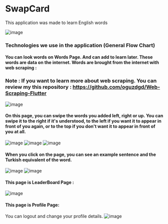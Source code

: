# SwapCard

This application was made to learn English words

![image](https://github.com/oguzdgd/SwapCard/assets/109076888/19368070-7329-4fb4-acff-84ed0f6d4f95)
### Technologies we use in the application (General Flow Chart)

#### You can look words on Words Page. And can add to learn later. These words are data on the internet. Words are brought from the internet with web scraping :
### Note : If you want to learn more about web scraping. You can review my this repository : https://github.com/oguzdgd/Web-Scraping-Flutter
![image](https://github.com/oguzdgd/SwapCard/assets/109076888/4a8da004-5c84-4842-867b-c445efb1f04c)

#### On this page, you can swipe the words you added left, right or up. You can swipe it to the right if it's understood, to the left if you want it to appear in front of you again, or to the top if you don't want it to appear in front of you at all.
![image](https://github.com/oguzdgd/SwapCard/assets/109076888/f1c38dbc-5c77-4ca2-9638-3bb0ae03045f)
![image](https://github.com/oguzdgd/SwapCard/assets/109076888/3f671f40-dad4-44b1-a775-3a934f760ff7)
![image](https://github.com/oguzdgd/SwapCard/assets/109076888/6119ba2f-454e-4b71-bbb4-c427c17c21fb)

#### When you click on the page, you can see an example sentence and the Turkish equivalent of the word.
![image](https://github.com/oguzdgd/SwapCard/assets/109076888/23bea351-7cf0-43a7-b014-3d170d89c2c1)
![image](https://github.com/oguzdgd/SwapCard/assets/109076888/4e6911e6-8263-469a-8a78-735a9f842773)

#### This page is LeaderBoard Page :
![image](https://github.com/oguzdgd/SwapCard/assets/109076888/ab7b9628-aa7c-491d-ac2f-e88950fe72ba)

#### This page is Profile Page: 
You can logout and change your profile details.
![image](https://github.com/oguzdgd/SwapCard/assets/109076888/2527dd35-8cc9-4d0a-a8e6-1133cb9bdd62)


